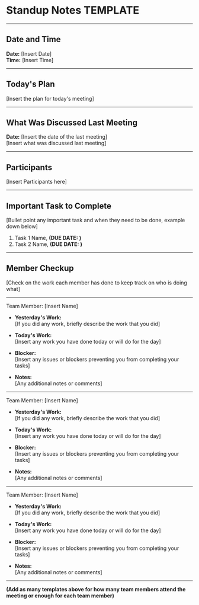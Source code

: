 # Standup Notes TEMPLATE
---

## Date and Time <br>
**Date:** [Insert Date] <br>
**Time:** [Insert Time]

---
## Today's Plan
[Insert the plan for today's meeting] 

---

## What Was Discussed Last Meeting
**Date:** [Insert the date of the last meeting] <br>
[Insert what was discussed last meeting]

---

## Participants
[Insert Participants here]

---

## Important Task to Complete
[Bullet point any important task and when they need to be done, example down below]
1. Task 1 Name, **(DUE DATE: )**
2. Task 2 Name, **(DUE DATE: )**


---

## Member Checkup 
[Check on the work each member has done to keep track on who is doing what]

---

Team Member: [Insert Name] <br>
* **Yesterday's Work:** <br> [If you did any work, briefly describe the work that you did] <br>
  
* **Today's Work:** <br> [Insert any work you have done today or will do for the day] <br>
  
* **Blocker:** <br> [Insert any issues or blockers preventing you from completing your tasks] <br>
  
* **Notes:** <br> [Any additional notes or comments]

---

Team Member: [Insert Name] <br>
* **Yesterday's Work:** <br> [If you did any work, briefly describe the work that you did] <br>
  
* **Today's Work:** <br> [Insert any work you have done today or will do for the day] <br>
  
* **Blocker:** <br> [Insert any issues or blockers preventing you from completing your tasks] <br>
  
* **Notes:** <br> [Any additional notes or comments]

---

Team Member: [Insert Name] <br>
* **Yesterday's Work:** <br> [If you did any work, briefly describe the work that you did] <br>
  
* **Today's Work:** <br> [Insert any work you have done today or will do for the day] <br>
  
* **Blocker:** <br> [Insert any issues or blockers preventing you from completing your tasks] <br>
  
* **Notes:** <br> [Any additional notes or comments]

---

**(Add as many templates above for how many team members attend the meeting or enough for each team member)**






